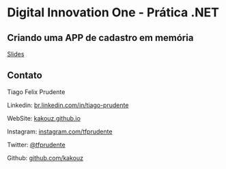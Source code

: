 # Digital Innovation One - Prática .NET

## Criando uma APP de cadastro em memória

[Slides](dio-dotnet-poo-lab-2.pdf)

## Contato

Tiago Felix Prudente

Linkedin:  [br.linkedin.com/in/tiago-prudente](http://br.linkedin.com/in/tiago-prudente)

WebSite:  [kakouz.github.io](https://kakouz.github.io)

Instagram:  [instagram.com/tfprudente](https://instagram.com/tfprudente)

Twitter:  [@tfprudente](https://twitter.com/tfprudente)

Github:  [github.com/kakouz](https://github.com/kakouz)
